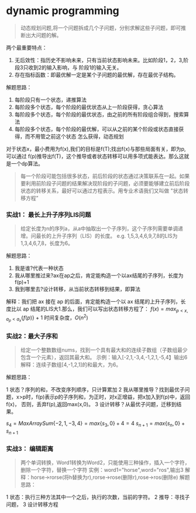 # dynamic programming
>动态规划问题,将一个问题拆成几个子问题，分别求解这些子问题，即可推断出大问题的解。

两个最重要特点：
1. 无后效性：指历史不影响未来，只有当前状态影响未来。比如阶段1，2，3,阶段3只收到2的输入影响，与
阶段1的输入无关。
2. 存在指标函数：即最优解一定是某个子问题的最优解，存在最优子结构。

解题思路：
1. 每阶段只有一个状态，递推算法
2. 每阶段多个状态，每个阶段的最优状态从上一阶段获得，贪心算法
3. 每阶段多个状态，每个阶段的最优状态，由之前的所有阶段组合得到，搜索算法
4. 每阶段多个状态，每个阶段的最优解，可以从之前的某个阶段或状态直接获得，而不用管之前这个状态
怎么获得，动态规划

对于状态x，最小费用为f(x),我们的目标是f(T);找出f(x)与那些局面有关，即为p,可以通过
f(p)推导出f(T)，这个推导或者状态转移可以用多项式能表达。那么这就是一个dp算法。

> 每一个阶段可能包括很多状态，前后阶段的状态通过决策联系在一起。如果要利用前阶段子问题的结果解决现阶段的子问题，必须要能够建立前后阶段状态的转移关系，最好可以通过方程表示。用专业术语我们又叫做
>"状态转移方程”

### 实战1： 最长上升子序列LIS问题
>给定长度为n的序列a，从a中抽取出一个子序列，这个子序列需要单调递增。问最长的上升子序列（LIS）的长度。
e.g. 1,5,3,4,6,9,7,8的LIS为1,3,4,6,7,8，长度为6。

解题思路：

1. 我是谁?代表一种状态
2. 我从哪里推过来?ax在ap之后，肯定能构造一个以ax结尾的子序列，长度为f(p)+1
3. 我到哪里去?设计转移，从当前状态转移到结果，即算法

解释：我们把 ax 接在 ap 的后面，肯定能构造一个以 ax 结尾的上升子序列，长度比以 ap 结尾的LIS大1.那么，我们可以写出状态转移方程了：
$f(x) = max_{p<x,a_p<a_x}\{f(p)\}$ + 1
时间复杂度，$O(n^2)$

### 实战2：最大子序和
>给定一个整数数组nums，找到一个具有最大和的连续子数组（子数组最少包含一个元素），返回其最大和。
>示例：输入[-2,1,-3,4,-1,2,1,-5,4】输出6
>解释：连续子数组[4,-1,2,1]的和最大，为6。



解题思路：

1 状态？序列的和，不改变序列顺序，只计算累加
2 我从哪里推导？找到最优子问题，x>p时，f(p)表示p的子序列和，为正时，对x正增益，把x加入到f(p)中，返回f(x)，
否则，丢弃f(p),返回max(x,0)。
3 设计转移？从最优子问题，迁移到结果。


$s_4=MaxArraySum\{-2,1,-3,4\} = max\{s_3,0\}+4=4$
$s_{n+1}=max\{s_n,0\}+s_{n+1}$

### 实战3： 编辑距离
> 两个单词转换，Word1转换为Word2，只能使用三种操作，插入一个字符，删除一个字符，替换一个字符
> 实例：word1="horse",word="ros",输出3
> 解释：horse->rorse(将h替换为r),rorse->rose(删除r),rose->ros(删除e)
解题思路：

1 状态：执行三种方法其中一个之后，执行的次数，当前的字符。
2 推导：寻找子问题，
3 设计转移方程
